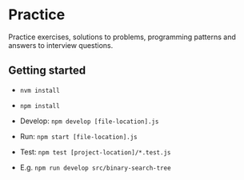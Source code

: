 # Practice

Practice exercises, solutions to problems, programming patterns and answers to interview questions.

## Getting started
- `nvm install`
- `npm install`

- Develop: `npm develop [file-location].js`
- Run: `npm start [file-location].js`
- Test: `npm test [project-location]/*.test.js`

- E.g. `npm run develop src/binary-search-tree`
